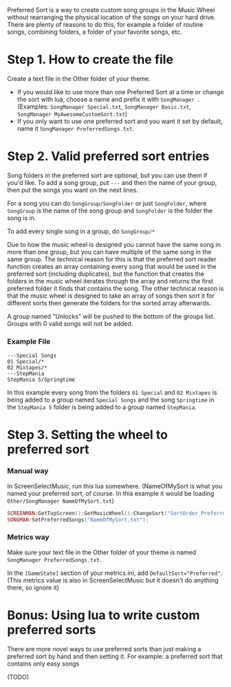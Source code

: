 Preferred Sort is a way to create custom song groups in the Music Wheel without rearranging the physical location of the songs on your hard drive. There are plenty of reasons to do this, for example a folder of routine songs, combining folders, a folder of your favorite songs, etc.

# Step 1. How to create the file
Create a text file in the Other folder of your theme.
* If you would like to use more than one Preferred Sort at a time or change the sort with lua, choose a name and prefix it with `SongManager `. (Examples: `SongManager Special.txt`, `SongManager Basic.txt`, `SongManager MyAwesomeCustomSort.txt`)
* If you only want to use one preferred sort and you want it set by default, name it `SongManager PreferredSongs.txt`.

# Step 2. Valid preferred sort entries
Song folders in the preferred sort are optional, but you can use them if you'd like. To add a song group, put `---` and then the name of your group, then put the songs you want on the next lines.

For a song you can do `SongGroup/SongFolder` or just `SongFolder`, where `SongGroup` is the name of the song group and `SongFolder` is the folder the song is in.

To add every single song in a group, do `SongGroup/*`

Due to how the music wheel is designed you cannot have the same song in more than one group, but you can have multiple of the same song in the same group. The technical reason for this is that the preferred sort reader function creates an array containing every song that would be used in the preferred sort (including duplicates), but the function that creates the folders in the music wheel iterates through the array and returns the first preferred folder it finds that contains the song. The other technical reason is that the music wheel is designed to take an array of songs then sort it for different sorts then generate the folders for the sorted array afterwards.

A group named "Unlocks" will be pushed to the bottom of the groups list. Groups with 0 valid songs will not be added.

### Example File
```
---Special Songs
01 Special/*
02 Mixtapes/*
---StepMania
StepMania 5/Springtime
```
In this example every song from the folders `01 Special` and `02 Mixtapes` is being added to a group named `Special Songs` and the song `Springtime` in the `StepMania 5` folder is being added to a group named `StepMania`.

# Step 3. Setting the wheel to preferred sort

### Manual way
In ScreenSelectMusic, run this lua somewhere. (NameOfMySort is what you named your preferred sort, of course. In this example it would be loading `Other/SongManager NameOfMySort.txt`)
```lua
SCREENMAN:GetTopScreen():GetMusicWheel():ChangeSort("SortOrder_Preferred");
SONGMAN:SetPreferredSongs("NameOfMySort.txt");
```

### Metrics way
Make sure your text file in the Other folder of your theme is named `SongManager PreferredSongs.txt`.

In the `[GameState]` section of your metrics.ini, add `DefaultSort="Preferred"`. (This metrics value is also in ScreenSelectMusic but it doesn't do anything there, so ignore it)

# Bonus: Using lua to write custom preferred sorts
There are more novel ways to use preferred sorts than just making a preferred sort by hand and then setting it. For example: a preferred sort that contains only easy songs

(TODO)